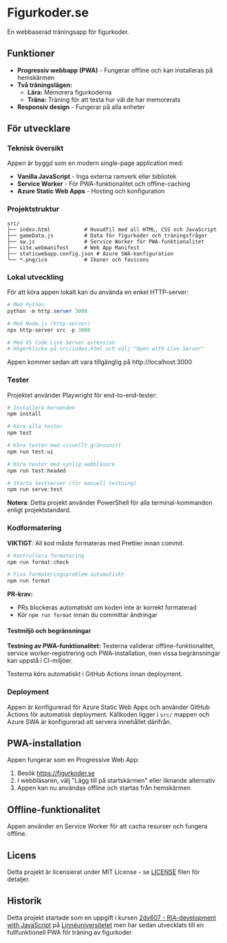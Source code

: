 # Figurkoder.se

En webbaserad träningsapp för figurkoder.

## Funktioner

- **Progressiv webbapp (PWA)** - Fungerar offline och kan installeras på hemskärmen
- **Två träningslägen:**
  - **Lära:** Memorera figurkoderna
  - **Träna:** Träning för att testa hur väl de har memorerats
- **Responsiv design** - Fungerar på alla enheter

## För utvecklare

### Teknisk översikt

Appen är byggd som en modern single-page application med:

- **Vanilla JavaScript** - Inga externa ramverk eller bibliotek
- **Service Worker** - För PWA-funktionalitet och offline-caching
- **Azure Static Web Apps** - Hosting och konfiguration

### Projektstruktur

```
src/
├── index.html           # Huvudfil med all HTML, CSS och JavaScript
├── gameData.js          # Data för figurkoder och träningsfrågor
├── sw.js                # Service Worker för PWA-funktionalitet
├── site.webmanifest     # Web App Manifest
├── staticwebapp.config.json # Azure SWA-konfiguration
└── *.png/ico            # Ikoner och favicons
```

### Lokal utveckling

För att köra appen lokalt kan du använda en enkel HTTP-server:

```powershell
# Med Python
python -m http.server 3000

# Med Node.js (http-server)
npx http-server src -p 3000

# Med VS Code Live Server extension
# Högerklicka på src/index.html och välj "Open with Live Server"
```

Appen kommer sedan att vara tillgänglig på http://localhost:3000

### Tester

Projektet använder Playwright för end-to-end-tester:

```powershell
# Installera beroenden
npm install

# Köra alla tester
npm test

# Köra tester med visuellt gränssnitt
npm run test:ui

# Köra tester med synlig webbläsare
npm run test:headed

# Starta testserver (för manuell testning)
npm run serve:test
```

**Notera**: Detta projekt använder PowerShell för alla terminal-kommandon enligt projektstandard.

### Kodformatering

**VIKTIGT**: All kod måste formateras med Prettier innan commit.

```powershell
# Kontrollera formatering
npm run format:check

# Fixa formateringsproblem automatiskt
npm run format
```

**PR-krav:**

- PRs blockeras automatiskt om koden inte är korrekt formaterad
- Kör `npm run format` innan du committar ändringar

#### Testmiljö och begränsningar

**Testning av PWA-funktionalitet:**
Testerna validerar offline-funktionalitet, service worker-registrering och PWA-installation, men vissa begränsningar kan uppstå i CI-miljöer.

Testerna körs automatiskt i GitHub Actions innan deployment.

### Deployment

Appen är konfigurerad för Azure Static Web Apps och använder GitHub Actions för automatisk deployment. Källkoden ligger i `src/` mappen och Azure SWA är konfigurerad att servera innehållet därifrån.

## PWA-installation

Appen fungerar som en Progressive Web App:

1. Besök https://figurkoder.se
2. I webbläsaren, välj "Lägg till på startskärmen" eller liknande alternativ
3. Appen kan nu användas offline och startas från hemskärmen

## Offline-funktionalitet

Appen använder en Service Worker för att cacha resurser och fungera offline.

## Licens

Detta projekt är licensierat under MIT License - se [LICENSE](LICENSE) filen för detaljer.

## Historik

Detta projekt startade som en uppgift i kursen [2dv607 - RIA-development with JavaScript](https://coursepress.lnu.se/kurs/ria-utveckling-med-javascript/) på [Linnéuniversitetet](https://coursepress.lnu.se/program/webbprogrammerare/) men har sedan utvecklats till en fullfunktionell PWA för träning av figurkoder.
